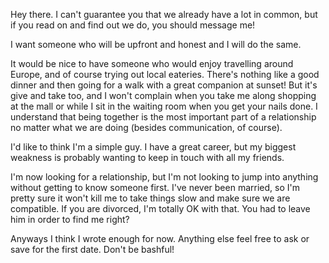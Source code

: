 Hey there. I can't guarantee you that we already have a lot in common, but if you read on and find out we do, you should message me!

I want someone who will be upfront and honest and I will do the same.

It would be nice to have someone who would enjoy travelling around Europe, and of course trying out local eateries. There's nothing like a good dinner and then going for a walk with a great companion at sunset! But it's give and take too, and I won't complain when you take me along shopping at the mall or while I sit in the waiting room when you get your nails done. I understand that being together is the most important part of a relationship no matter what we are doing (besides communication, of course).

I'd like to think I'm a simple guy. I have a great career, but my biggest weakness is probably wanting to keep in touch with all my friends.

I'm now looking for a relationship, but I'm not looking to jump into anything without getting to know someone first. I've never been married, so I'm pretty sure it won't kill me to take things slow and make sure we are compatible. If you are divorced, I'm totally OK with that. You had to leave him in order to find me right?

Anyways I think I wrote enough for now. Anything else feel free to ask or save for the first date. Don't be bashful!
